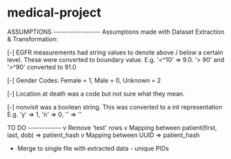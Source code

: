 # medical-project

ASSUMPTIONS -----------------
Assumptions made with Dataset Extraction & Transformation:

[-] EGFR measurements had string values to denote above / below a certain level.
    These were converted to boundary value.
    E.g. '<^10' => 9.0. '> 90' and '>^90' converted to 91.0

[-] Gender Codes:
    Female = 1, Male = 0, Unknown = 2

[-] Location at death was a code but not sure what they mean.

[-] nonvisit was a boolean string. This was converted to a int representation
    E.g. 'y' => 1, 'n' => 0, '' => ''


TO DO ------------
v Remove 'test' rows
v Mapping between patient(first, last, dob) => patient_hash
v Mapping between UUID => patient_hash
- Merge to single file with extracted data - unique PIDs



